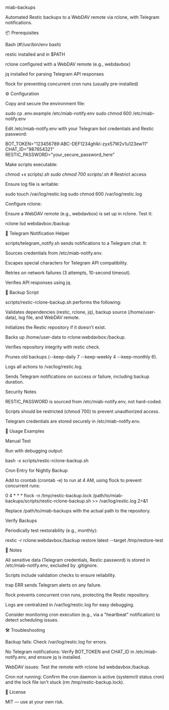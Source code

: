 miab-backups

Automated Restic backups to a WebDAV remote via rclone, with Telegram notifications.

📦 Prerequisites





Bash (#!/usr/bin/env bash)



restic installed and in $PATH



rclone configured with a WebDAV remote (e.g., webdavbox)



jq installed for parsing Telegram API responses



flock for preventing concurrent cron runs (usually pre-installed)

⚙️ Configuration





Copy and secure the environment file:

sudo cp .env.example /etc/miab-notify.env
sudo chmod 600 /etc/miab-notify.env



Edit /etc/miab-notify.env with your Telegram bot credentials and Restic password:

BOT_TOKEN="123456789:ABC-DEF1234ghIkl-zyx57W2v1u123ew11"
CHAT_ID="987654321"
RESTIC_PASSWORD="your_secure_password_here"



Make scripts executable:

chmod +x scripts/*.sh
sudo chmod 700 scripts/*.sh  # Restrict access



Ensure log file is writable:

sudo touch /var/log/restic.log
sudo chmod 600 /var/log/restic.log



Configure rclone:

Ensure a WebDAV remote (e.g., webdavbox) is set up in rclone. Test it:

rclone lsd webdavbox:/backup

🔔 Telegram Notification Helper

scripts/telegram_notify.sh sends notifications to a Telegram chat. It:





Sources credentials from /etc/miab-notify.env.



Escapes special characters for Telegram API compatibility.



Retries on network failures (3 attempts, 10-second timeout).



Verifies API responses using jq.

💾 Backup Script

scripts/restic-rclone-backup.sh performs the following:





Validates dependencies (restic, rclone, jq), backup source (/home/user-data), log file, and WebDAV remote.



Initializes the Restic repository if it doesn't exist.



Backs up /home/user-data to rclone:webdavbox:/backup.



Verifies repository integrity with restic check.



Prunes old backups (--keep-daily 7 --keep-weekly 4 --keep-monthly 6).



Logs all actions to /var/log/restic.log.



Sends Telegram notifications on success or failure, including backup duration.

Security Notes





RESTIC_PASSWORD is sourced from /etc/miab-notify.env, not hard-coded.



Scripts should be restricted (chmod 700) to prevent unauthorized access.



Telegram credentials are stored securely in /etc/miab-notify.env.

🔧 Usage Examples

Manual Test

Run with debugging output:

bash -x scripts/restic-rclone-backup.sh

Cron Entry for Nightly Backup

Add to crontab (crontab -e) to run at 4 AM, using flock to prevent concurrent runs:

0 4 * * * flock -n /tmp/restic-backup.lock /path/to/miab-backups/scripts/restic-rclone-backup.sh >> /var/log/restic.log 2>&1

Replace /path/to/miab-backups with the actual path to the repository.

Verify Backups

Periodically test restorability (e.g., monthly):

restic -r rclone:webdavbox:/backup restore latest --target /tmp/restore-test

📁 Notes





All sensitive data (Telegram credentials, Restic password) is stored in /etc/miab-notify.env, excluded by .gitignore.



Scripts include validation checks to ensure reliability.



trap ERR sends Telegram alerts on any failure.



flock prevents concurrent cron runs, protecting the Restic repository.



Logs are centralized in /var/log/restic.log for easy debugging.



Consider monitoring cron execution (e.g., via a "heartbeat" notification) to detect scheduling issues.

🛠️ Troubleshooting





Backup fails: Check /var/log/restic.log for errors.



No Telegram notifications: Verify BOT_TOKEN and CHAT_ID in /etc/miab-notify.env, and ensure jq is installed.



WebDAV issues: Test the remote with rclone lsd webdavbox:/backup.



Cron not running: Confirm the cron daemon is active (systemctl status cron) and the lock file isn't stuck (rm /tmp/restic-backup.lock).

🪪 License

MIT — use at your own risk.
